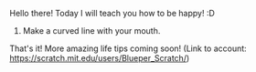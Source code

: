 Hello there! Today I will teach you how to be happy! :D
1. Make a curved line with your mouth.

That's it! More amazing life tips coming soon! (Link to account: https://scratch.mit.edu/users/Blueper_Scratch/)